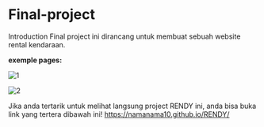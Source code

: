 # Final-project

Introduction
Final project ini dirancang untuk membuat sebuah website rental kendaraan. 

**exemple pages:**

![1](https://user-images.githubusercontent.com/117552889/219286694-5611e9b9-8f7c-43c3-80d3-b5148ac7e047.png)

![2](https://user-images.githubusercontent.com/117552889/219286758-4439e338-a2c8-402e-bea5-b4bd7d99d075.png)



Jika anda tertarik untuk melihat langsung project RENDY ini, anda bisa buka link yang tertera dibawah ini!
https://namanama10.github.io/RENDY/
